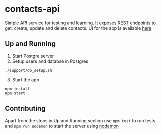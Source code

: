 # contacts-api

Simple API service for testing and learning. It exposes REST endpoints to get, create, update and delete contacts. UI for the app is available [here](https://github.com/DevOpsByExample/contacts-ui)

## Up and Running

1. Start Postgre server
3. Setup users and databse in Postgres
```
./support/db_setup.sh
```
3. Start the app
```
npm install
npm start
```

## Contributing

Apart from the steps in Up and Running section use `npm test` to run tests and `npm run nodemon` to start the server using [nodemon](https://github.com/remy/nodemon)
